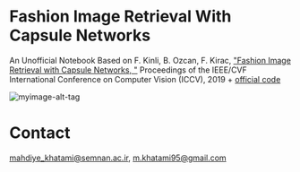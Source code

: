 # **Fashion Image Retrieval With Capsule Networks**

An Unofficial Notebook Based on F. Kinli, B. Ozcan, F. Kirac, ["Fashion Image Retrieval with Capsule Networks, "](https://openaccess.thecvf.com/content_ICCVW_2019/papers/CVFAD/Kinli_Fashion_Image_Retrieval_with_Capsule_Networks_ICCVW_2019_paper.pdf) Proceedings of the IEEE/CVF International Conference on Computer Vision (ICCV), 2019 + [official code](https://github.com/birdortyedi/image-retrieval-with-capsules) 


![myimage-alt-tag](https://i.postimg.cc/FRtGbDyH/2022-07-09-15-58-38-Window.png)


# Contact 
mahdiye_khatami@semnan.ac.ir, m.khatami95@gmail.com
